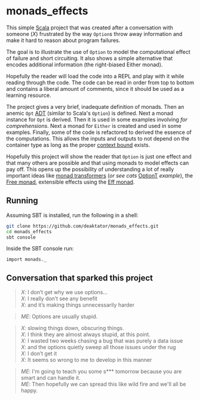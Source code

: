 # monads_effects

This simple [Scala](http://www.scala-lang.org) project that was created after
a conversation with someone (*X*) frustrated by the way `Option`s throw away
information and make it hard to reason about program failures.

The goal is to illustrate the use of `Option` to model the computational effect
of failure and short circuiting.  It also shows a simple alternative that
encodes additional information (the right-biased Either monad).

Hopefully the reader will load the code into a REPL and play with it while
reading through the code.  The code can be read in order from top to bottom and
contains a liberal amount of comments, since it should be used as a learning
resource.

The project gives a very brief, inadequate definition of monads.  Then an
anemic `Opt` [ADT](https://en.wikipedia.org/wiki/Algebraic_data_type) (similar
to Scala's `Option`) is defined. Next a monad instance for `Opt` is derived.
Then it is used in some examples involving *for comprehensions*.  Next a monad
for `Either` is created and used in some examples.  Finally, some of the code
is refactored to derived the essence of the computations.  This allows the
inputs and outputs to not depend on the container type as long as the proper
[context bound](http://docs.scala-lang.org/tutorials/FAQ/context-bounds.html)
exists.

Hopefully this project will show the reader that `Option` is just one effect and
that many others are possible and that using monads to model effects can pay off.
This opens up the possibility of understanding a lot of really important ideas
like [monad transformers](https://en.wikipedia.org/wiki/Monad_transformer)
(*or see cats* [OptionT](https://typelevel.org/cats/datatypes/optiont.html)
*example*), the [Free monad](https://typelevel.org/cats/datatypes/freemonad.html),
extensible effects using the [Eff monad](http://atnos-org.github.io/eff/).

## Running

Assuming SBT is installed, run the following in a shell:

```bash
git clone https://github.com/deaktator/monads_effects.git
cd monads_effects
sbt console
```

Inside the SBT console run:

```
import monads._
```

## Conversation that sparked this project

> *X*:  I don’t get why we use options... <br/>
> *X*:  I really don’t see any benefit <br/>
> *X*:  and it’s making things unnecessarily harder

> *ME*:  Options are usually stupid.

> *X*:  slowing things down, obscuring things. <br/>
> *X*:  I think they are almost always stupid, at this point. <br/>
> *X*:  I wasted two weeks chasing a bug that was purely a data issue <br/>
> *X*:  and the options quietly sweep all those issues under the rug <br/>
> *X*:  I don’t get it <br/>
> *X*:  It seems so wrong to me to develop in this manner

> *ME*: I'm going to teach you some s*** tomorrow because you are smart and can handle it. <br/>
> *ME*: Then hopefully we can spread this like wild fire and we'll all be happy.
